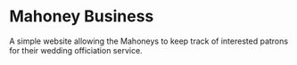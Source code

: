Mahoney Business
  ==
  A simple website allowing the Mahoneys to keep track of interested patrons for their wedding officiation service.

